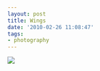```yaml
---
layout: post
title: Wings
date: '2010-02-26 11:08:47'
tags:
- photography
---
```



![](http://lh6.ggpht.com/_8N3MB6ce-Uw/S4I0_slpvLI/AAAAAAAANSk/JJ7ji8YVyiM/s800/DSC01765.JPG)


